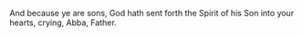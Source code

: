 And because ye are sons, God hath sent forth the Spirit of his Son into your hearts, crying, Abba, Father.
